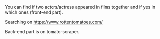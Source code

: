 You can find if two actors/actress appeared in films together and if yes in which ones (front-end part).

Searching on https://www.rottentomatoes.com/

Back-end part is on tomato-scraper.
